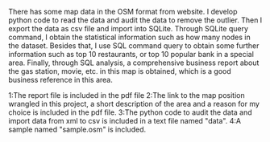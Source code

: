 There has some map data in the OSM format from website. I develop python code to read the data and audit the data to remove the outlier.  Then I export the data as csv file and import into SQLite. Through SQLite query command, I obtain the statistical information such as how many nodes in the dataset. Besides that, I use SQL command query to obtain some further information such as top 10 restaurants, or top 10 popular bank in a special area. Finally, through SQL analysis, a comprehensive business report about the gas station, movie, etc. in this map is obtained, which is a good business reference in this area. 

1:The report file is included in the pdf file
2:The link to the map position wrangled in this project, a short description of the area and a reason for my choice is included in the pdf file.
3:The python code to audit the data and import data from xml to csv is included in a text file named "data".
4:A sample named "sample.osm" is included. 
